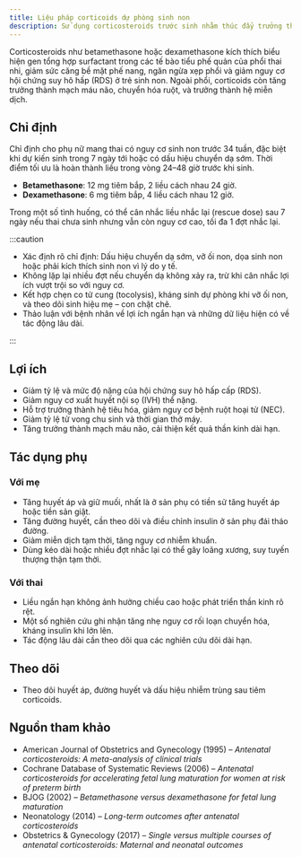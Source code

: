 ```yaml
---
title: Liệu pháp corticoids dự phòng sinh non
description: Sử dụng corticosteroids trước sinh nhằm thúc đẩy trưởng thành phổi và các hệ cơ quan khác của thai nhi khi có nguy cơ sinh non, giảm đáng kể tỷ lệ hội chứng suy hô hấp (RDS), xuất huyết nội sọ, hoại tử ruột và tử vong chu sinh
---
```


Corticosteroids như betamethasone hoặc dexamethasone kích thích biểu hiện gen tổng hợp surfactant trong các tế bào tiểu phế quản của phổi thai nhi, giảm sức căng bề mặt phế nang, ngăn ngừa xẹp phổi và giảm nguy cơ hội chứng suy hô hấp (RDS) ở trẻ sinh non. Ngoài phổi, corticoids còn tăng trưởng thành mạch máu não, chuyển hóa ruột, và trưởng thành hệ miễn dịch.

## Chỉ định

Chỉ định cho phụ nữ mang thai có nguy cơ sinh non trước 34 tuần, đặc biệt khi dự kiến sinh trong 7 ngày tới hoặc có dấu hiệu chuyển dạ sớm. Thời điểm tối ưu là hoàn thành liều trong vòng 24–48 giờ trước khi sinh.

- **Betamethasone**: 12 mg tiêm bắp, 2 liều cách nhau 24 giờ.
- **Dexamethasone**: 6 mg tiêm bắp, 4 liều cách nhau 12 giờ.

Trong một số tình huống, có thể cân nhắc liều nhắc lại (rescue dose) sau 7 ngày nếu thai chưa sinh nhưng vẫn còn nguy cơ cao, tối đa 1 đợt nhắc lại.

:::caution

- Xác định rõ chỉ định: Dấu hiệu chuyển dạ sớm, vỡ ối non, dọa sinh non hoặc phải kích thích sinh non vì lý do y tế.
- Không lặp lại nhiều đợt nếu chuyển dạ không xảy ra, trừ khi cân nhắc lợi ích vượt trội so với nguy cơ.
- Kết hợp chẹn co tử cung (tocolysis), kháng sinh dự phòng khi vỡ ối non, và theo dõi sinh hiệu mẹ – con chặt chẽ.
- Thảo luận với bệnh nhân về lợi ích ngắn hạn và những dữ liệu hiện có về tác động lâu dài.

:::

## Lợi ích

- Giảm tỷ lệ và mức độ nặng của hội chứng suy hô hấp cấp (RDS).
- Giảm nguy cơ xuất huyết nội sọ (IVH) thể nặng.
- Hỗ trợ trưởng thành hệ tiêu hóa, giảm nguy cơ bệnh ruột hoại tử (NEC).
- Giảm tỷ lệ tử vong chu sinh và thời gian thở máy.
- Tăng trưởng thành mạch máu não, cải thiện kết quả thần kinh dài hạn.

## Tác dụng phụ

### Với mẹ

- Tăng huyết áp và giữ muối, nhất là ở sản phụ có tiền sử tăng huyết áp hoặc tiền sản giật.
- Tăng đường huyết, cần theo dõi và điều chỉnh insulin ở sản phụ đái tháo đường.
- Giảm miễn dịch tạm thời, tăng nguy cơ nhiễm khuẩn.
- Dùng kéo dài hoặc nhiều đợt nhắc lại có thể gây loãng xương, suy tuyến thượng thận tạm thời.

### Với thai

- Liều ngắn hạn không ảnh hưởng chiều cao hoặc phát triển thần kinh rõ rệt.
- Một số nghiên cứu ghi nhận tăng nhẹ nguy cơ rối loạn chuyển hóa, kháng insulin khi lớn lên.
- Tác động lâu dài cần theo dõi qua các nghiên cứu dõi dài hạn.

## Theo dõi

- Theo dõi huyết áp, đường huyết và dấu hiệu nhiễm trùng sau tiêm corticoids.

## Nguồn tham khảo

- American Journal of Obstetrics and Gynecology (1995) – _Antenatal corticosteroids: A meta-analysis of clinical trials_
- Cochrane Database of Systematic Reviews (2006) – _Antenatal corticosteroids for accelerating fetal lung maturation for women at risk of preterm birth_
- BJOG (2002) – _Betamethasone versus dexamethasone for fetal lung maturation_
- Neonatology (2014) – _Long-term outcomes after antenatal corticosteroids_
- Obstetrics & Gynecology (2017) – _Single versus multiple courses of antenatal corticosteroids: Maternal and neonatal outcomes_
